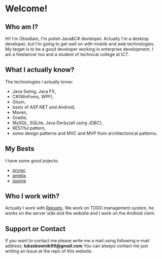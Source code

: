 # Welcome!

## Who am I?

Hi! I'm Obsidiam, I'm polish Java&C# developer. 
Actually I'm a desktop developer, but I'm going to get well on with mobile and web technologies.
My target is to be a good developer working in enterprise development. 
I am a freelancer too and a student of technical college at ICT.

## What I actually know?

The technologies I actually know:
* Java Swing, Java FX,
* C#(WinFoms, WPF),
* Gluon,
* basis of ASP.NET and Android,
* Maven,
* Gradle,
* MySQL, SQLite, Java Derby(all using JDBC),
* RESTful pattern,
* some design patterns and MVC and MVP from architectonical patterns.

##  My Bests

I have some good pojects:
* [prcrec](https://www.github.com/Obsidiam/prcrec)
* [amelia](https://www.github.com/Obsidiam/amelia)
* [joanne](https://www.github.com/Obsidiam/joanne)

## Who I work with?
Actually I work with [Rekseto](https://www.github.com/Rekseto). We work on TODO management system, he works on the server side and the webstie and I work on the Android cient. 

## Support or Contact

If you want to contact me please write me a mail using following e-mail address: __lukasbownik99@gmail.com__ 
You can always contact me just writing an Issue at the repo of this website. 
